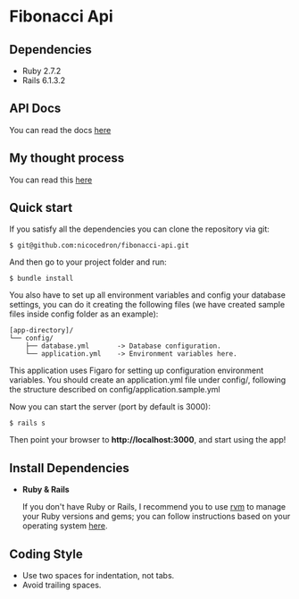 Fibonacci Api
===================

Dependencies
-------

 - Ruby 2.7.2
 - Rails 6.1.3.2

API Docs
-------
You can read the docs [here](doc/api/index.md)

My thought process
-------
You can read this [here](my_thought_process.md)

Quick start
-------

If you satisfy all the dependencies you can clone the repository via git:

```
$ git@github.com:nicocedron/fibonacci-api.git

```

And then go to your project folder and run:

```
$ bundle install
```

You also have to set up all environment variables and config your database settings, you can do it creating the following files (we have created sample files inside config folder as an example):

```
[app-directory]/
└── config/
    ├── database.yml       -> Database configuration.
    └── application.yml    -> Environment variables here.
```

This application uses Figaro for setting up configuration environment variables. You should create an application.yml file under config/, following the structure described on config/application.sample.yml

Now you can start the server (port by default is 3000):

```
$ rails s
```

Then point your browser to **http://localhost:3000**, and start using the app!

Install Dependencies
-------

- **Ruby & Rails**

    If you don't have Ruby or Rails, I recommend you to use [rvm][1] to manage your Ruby versions and gems; you can follow instructions based on your operating system [here][2].

Coding Style
------
 - Use two spaces for indentation, not tabs.
 - Avoid trailing spaces.

[1]: https://rvm.io/rvm/install
[2]: http://railsapps.github.io/installing-rails.html
